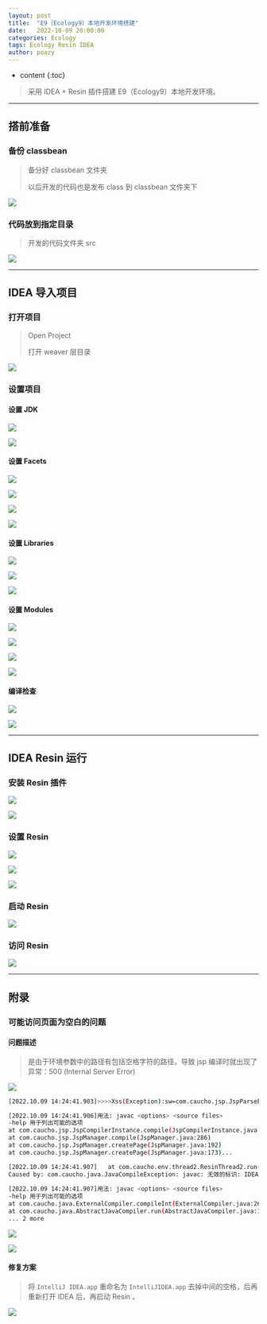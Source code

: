 ```yaml
---
layout: post
title:  "E9（Ecology9）本地开发环境搭建"
date:   2022-10-09 20:00:00
categories: Ecology
tags: Ecology Resin IDEA
author: poazy
---
```



* content
{:toc}
> 采用 IDEA + Resin 插件搭建 E9（Ecology9）本地开发环境。







------

## 搭前准备

### 备份 classbean

> 备分好 classbean 文件夹
>
> 以后开发的代码也是发布 class 到 classbean 文件夹下

![](../images/20221009-install-ecology9-idea-dev/00bak-classbean-01.png)

### 代码放到指定目录

> 开发的代码文件夹 src

![](../images/20221009-install-ecology9-idea-dev/00copy-src-01.png)





------

## IDEA 导入项目

### 打开项目

> Open Project
>
> 打开 weaver 层目录

![](../images/20221009-install-ecology9-idea-dev/01open-project-01.png)



### 设置项目

#### 设置 JDK

![](../images/20221009-install-ecology9-idea-dev/02set-sdk-01.png)

![](../images/20221009-install-ecology9-idea-dev/02set-sdk-02.png)

#### 设置 Facets

![](../images/20221009-install-ecology9-idea-dev/03set-project-facets-01.png)

![](../images/20221009-install-ecology9-idea-dev/03set-project-facets-02.png)

![](../images/20221009-install-ecology9-idea-dev/03set-project-facets-03.png)

![](../images/20221009-install-ecology9-idea-dev/03set-project-facets-04.png)

#### 设置 Libraries

![](../images/20221009-install-ecology9-idea-dev/04set-project-libraries-01.png)

![](../images/20221009-install-ecology9-idea-dev/04set-project-libraries-02.png)

![](../images/20221009-install-ecology9-idea-dev/04set-project-libraries-03.png)

#### 设置 Modules

![](../images/20221009-install-ecology9-idea-dev/05set-project-modules-01.png)

![](../images/20221009-install-ecology9-idea-dev/05set-project-modules-02.png)

![](../images/20221009-install-ecology9-idea-dev/05set-project-modules-03.png)

![](../images/20221009-install-ecology9-idea-dev/05set-project-modules-04.png)

#### 编译检查

![](../images/20221009-install-ecology9-idea-dev/06cc-01.png)

![](../images/20221009-install-ecology9-idea-dev/06cc-02.png)





------

## IDEA Resin 运行

### 安装 Resin 插件

![](../images/20221009-install-ecology9-idea-dev/07resin-plugin-install-01.png)

![](../images/20221009-install-ecology9-idea-dev/07resin-plugin-install-02.png)

### 设置 Resin

![](../images/20221009-install-ecology9-idea-dev/08resin-plugin-cfg-01.png)

![](../images/20221009-install-ecology9-idea-dev/08resin-plugin-cfg-02.png)

![](../images/20221009-install-ecology9-idea-dev/08resin-plugin-cfg-03.png)

### 启动 Resin

![](../images/20221009-install-ecology9-idea-dev/08resin-plugin-start-04.png)

### 访问 Resin

![](../images/20221009-install-ecology9-idea-dev/09visit-page-01.png)





------

## 附录

### 可能访问页面为空白的问题

#### 问题描述

> 是由于环境参数中的路径有包括空格字符的路径，导致 jsp 编译时就出现了异常：500 (Internal Server Error)

![](../images/20221009-install-ecology9-idea-dev/99error-01.png)

```bash
[2022.10.09 14:24:41.903]>>>>Xss(Exception):sw=com.caucho.jsp.JspParseException: javac: 无效的标记: IDEA.app/Contents/lib/idea_rt.jar:/Users/duanbo/Library/Caches/JetBrains/IntelliJIdea2022.1/captureAgent/debugger-agent.jar:/Library/Java/JavaVirtualMachines/jdk1.8.0_202.jdk/Contents/Home/jre/lib/resources.jar:/Library/Java/JavaVirtualMachines/jdk1.8.0_202.jdk/Contents/Home/jre/lib/rt.jar...

[2022.10.09 14:24:41.906]用法: javac <options> <source files>
-help 用于列出可能的选项
at com.caucho.jsp.JspCompilerInstance.compile(JspCompilerInstance.java:448)
at com.caucho.jsp.JspManager.compile(JspManager.java:286)
at com.caucho.jsp.JspManager.createPage(JspManager.java:192)
at com.caucho.jsp.JspManager.createPage(JspManager.java:173)...

[2022.10.09 14:24:41.907]	at com.caucho.env.thread2.ResinThread2.run(ResinThread2.java:118)
Caused by: com.caucho.java.JavaCompileException: javac: 无效的标识: IDEA.app/Contents/lib/idea_rt.jar:/Users/duanbo/Library/Caches/JetBrains/IntelliJIdea2022.1/captureAgent/debugger-agent.jar:/Library/Java/JavaVirtualMachines/jdk1.8.0_202.jdk/Contents/Home/jre/lib/resources.jar:/Library/Java/JavaVirtualMachines/jdk1.8.0_202.jdk/Contents/Home/jre/lib/rt.jar...
                         
[2022.10.09 14:24:41.907]用法: javac <options> <source files>
-help 用于列出可能的选项
at com.caucho.java.ExternalCompiler.compileInt(ExternalCompiler.java:263)
at com.caucho.java.AbstractJavaCompiler.run(AbstractJavaCompiler.java:112)
... 2 more
```

![](../images/20221009-install-ecology9-idea-dev/99error-02.png)

![](../images/20221009-install-ecology9-idea-dev/99error-bug-03.png)

#### 修复方案

> 将 `IntelliJ IDEA.app` 重命名为 `IntelliJIDEA.app` 去掉中间的空格，后再重新打开 IDEA 后，再启动 Resin 。

![](../images/20221009-install-ecology9-idea-dev/99error-fix-04.png)




